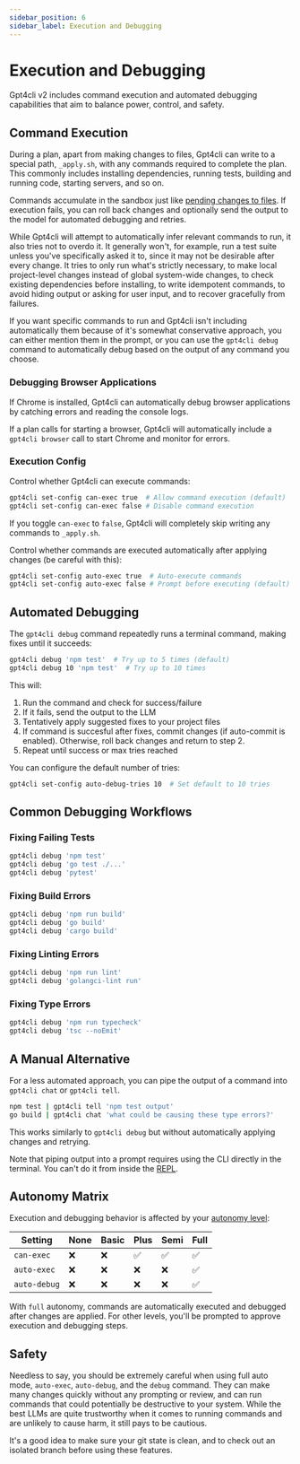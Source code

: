 ```yaml
---
sidebar_position: 6
sidebar_label: Execution and Debugging
---
```


# Execution and Debugging

Gpt4cli v2 includes command execution and automated debugging capabilities that aim to balance power, control, and safety.

## Command Execution

During a plan, apart from making changes to files, Gpt4cli can write to a special path, `_apply.sh`, with any commands required to complete the plan. This commonly includes installing dependencies, running tests, building and running code, starting servers, and so on.

Commands accumulate in the sandbox just like [pending changes to files](./reviewing-changes.md). If execution fails, you can roll back changes and optionally send the output to the model for automated debugging and retries.

While Gpt4cli will attempt to automatically infer relevant commands to run, it also tries not to overdo it. It generally won't, for example, run a test suite unless you've specifically asked it to, since it may not be desirable after every change. It tries to only run what's strictly necessary, to make local project-level changes instead of global system-wide changes, to check existing dependencies before installing, to write idempotent commands, to avoid hiding output or asking for user input, and to recover gracefully from failures.

If you want specific commands to run and Gpt4cli isn't including automatically them because of it's somewhat conservative approach, you can either mention them in the prompt, or you can use the `gpt4cli debug` command to automatically debug based on the output of any command you choose.

### Debugging Browser Applications

If Chrome is installed, Gpt4cli can automatically debug browser applications by catching errors and reading the console logs.

If a plan calls for starting a browser, Gpt4cli will automatically include a `gpt4cli browser` call to start Chrome and monitor for errors.
   
### Execution Config

Control whether Gpt4cli can execute commands:

```bash
gpt4cli set-config can-exec true  # Allow command execution (default)
gpt4cli set-config can-exec false # Disable command execution
```

If you toggle `can-exec` to `false`, Gpt4cli will completely skip writing any commands to `_apply.sh`.

Control whether commands are executed automatically after applying changes (be careful with this):

```bash
gpt4cli set-config auto-exec true  # Auto-execute commands
gpt4cli set-config auto-exec false # Prompt before executing (default)
```

## Automated Debugging

The `gpt4cli debug` command repeatedly runs a terminal command, making fixes until it succeeds:

```bash
gpt4cli debug 'npm test'  # Try up to 5 times (default)
gpt4cli debug 10 'npm test'  # Try up to 10 times
```

This will:

1. Run the command and check for success/failure
2. If it fails, send the output to the LLM
3. Tentatively apply suggested fixes to your project files
4. If command is succesful after fixes, commit changes (if auto-commit is enabled). Otherwise, roll back changes and return to step 2.
5. Repeat until success or max tries reached

You can configure the default number of tries:

```bash
gpt4cli set-config auto-debug-tries 10  # Set default to 10 tries
```

## Common Debugging Workflows

### Fixing Failing Tests

```bash
gpt4cli debug 'npm test'
gpt4cli debug 'go test ./...'
gpt4cli debug 'pytest'
```

### Fixing Build Errors

```bash
gpt4cli debug 'npm run build'
gpt4cli debug 'go build'
gpt4cli debug 'cargo build'
```

### Fixing Linting Errors

```bash
gpt4cli debug 'npm run lint'
gpt4cli debug 'golangci-lint run'
```

### Fixing Type Errors

```bash
gpt4cli debug 'npm run typecheck'
gpt4cli debug 'tsc --noEmit'
```

## A Manual Alternative

For a less automated approach, you can pipe the output of a command into `gpt4cli chat` or `gpt4cli tell`.

```bash
npm test | gpt4cli tell 'npm test output'
go build | gpt4cli chat 'what could be causing these type errors?'
```

This works similarly to `gpt4cli debug` but without automatically applying changes and retrying.

Note that piping output into a prompt requires using the CLI directly in the terminal. You can't do it from inside the [REPL](../repl.md).

## Autonomy Matrix

Execution and debugging behavior is affected by your [autonomy level](./autonomy.md):

| Setting      | None | Basic | Plus | Semi | Full |
| ------------ | ---- | ----- | ---- | ---- | ---- |
| `can-exec`   | ❌   | ❌    | ✅   | ✅   | ✅   |
| `auto-exec`  | ❌   | ❌    | ❌   | ❌   | ✅   |
| `auto-debug` | ❌   | ❌    | ❌   | ❌   | ✅   |


With `full` autonomy, commands are automatically executed and debugged after changes are applied. For other levels, you'll be prompted to approve execution and debugging steps.

## Safety

Needless to say, you should be extremely careful when using full auto mode, `auto-exec`, `auto-debug`, and the `debug` command. They can make many changes quickly without any prompting or review, and can run commands that could potentially be destructive to your system. While the best LLMs are quite trustworthy when it comes to running commands and are unlikely to cause harm, it still pays to be cautious.

It's a good idea to make sure your git state is clean, and to check out an isolated branch before using these features.
